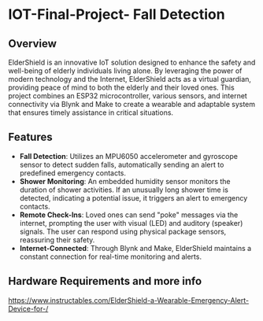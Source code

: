 # IOT-Final-Project- Fall Detection


## Overview

ElderShield is an innovative IoT solution designed to enhance the safety and well-being of elderly individuals living alone. By leveraging the power of modern technology and the Internet, ElderShield acts as a virtual guardian, providing peace of mind to both the elderly and their loved ones. This project combines an ESP32 microcontroller, various sensors, and internet connectivity via Blynk and Make to create a wearable and adaptable system that ensures timely assistance in critical situations.

## Features

- **Fall Detection**: Utilizes an MPU6050 accelerometer and gyroscope sensor to detect sudden falls, automatically sending an alert to predefined emergency contacts.
- **Shower Monitoring**: An embedded humidity sensor monitors the duration of shower activities. If an unusually long shower time is detected, indicating a potential issue, it triggers an alert to emergency contacts.
- **Remote Check-Ins**: Loved ones can send "poke" messages via the internet, prompting the user with visual (LED) and auditory (speaker) signals. The user can respond using physical package sensors, reassuring their safety.
- **Internet-Connected**: Through Blynk and Make, ElderShield maintains a constant connection for real-time monitoring and alerts.

## Hardware Requirements and more info
https://www.instructables.com/ElderShield-a-Wearable-Emergency-Alert-Device-for-/
